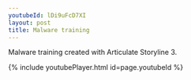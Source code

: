 ```yaml
---
youtubeId: lDi9uFcD7XI
layout: post
title: Malware training
---
```


Malware training created with Articulate Storyline 3. 

{% include youtubePlayer.html id=page.youtubeId %}
